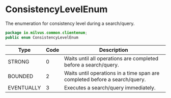 # ConsistencyLevelEnum

The enumeration for consistency level during a search/query.

```java
package io.milvus.common.clientenum;
public enum ConsistencyLevelEnum
```

|  **Type**   |  **Code** |  **Description**                                                            |
| ----------- | --------- | --------------------------------------------------------------------------- |
|  STRONG     |  0        |  Waits until all operations are completed before a search/query.            |
|  BOUNDED    |  2        |  Waits until operations in a time span are completed before a search/query. |
|  EVENTUALLY |  3        |  Executes a search/query immediately.                                       |